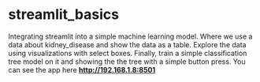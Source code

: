 # streamlit_basics
Integrating streamlit into a simple machine learning model.
Where we use a data about kidney_disease and show the data as a table.
Explore the data using visualizations with select boxes.
Finally, train a simple classification tree model on it and showing the the tree with a simple button press.
You can see the app here **http://192.168.1.8:8501**
